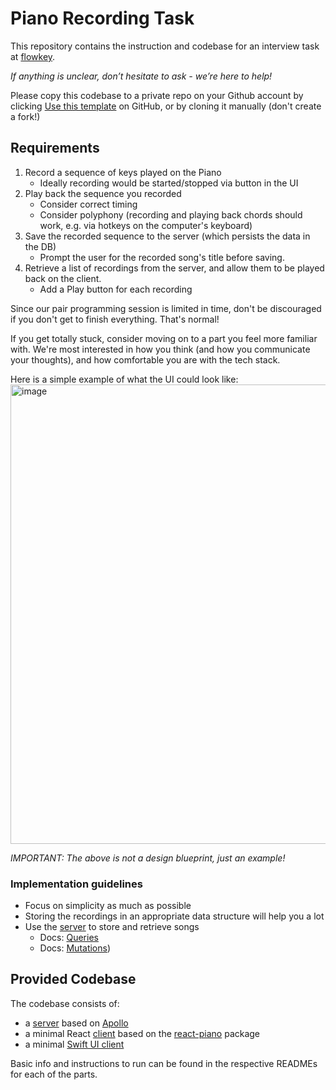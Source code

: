 # Piano Recording Task

This repository contains the instruction and codebase for an interview task at [flowkey](https://www.flowkey.com).

_If anything is unclear, don’t hesitate to ask - we’re here to help!_

Please copy this codebase to a private repo on your Github account by clicking [Use this template](https://docs.github.com/en/repositories/creating-and-managing-repositories/creating-a-repository-from-a-template) on GitHub, or by cloning it manually (don't create a fork!)


## Requirements

1. Record a sequence of keys played on the Piano
   - Ideally recording would be started/stopped via button in the UI
2. Play back the sequence you recorded
   - Consider correct timing
   - Consider polyphony (recording and playing back chords should work, e.g. via hotkeys on the computer's keyboard)
3. Save the recorded sequence to the server (which persists the data in the DB)
   - Prompt the user for the recorded song's title before saving.
4. Retrieve a list of recordings from the server, and allow them to be played back on the client.
   - Add a Play button for each recording

Since our pair programming session is limited in time, don't be discouraged if you don't get to finish everything. That's normal!

If you get totally stuck, consider moving on to a part you feel more familiar with. We're most interested in how you think (and how you communicate your thoughts), and how comfortable you are with the tech stack.

Here is a simple example of what the UI could look like:
<img width="735" alt="image" src="https://user-images.githubusercontent.com/10008938/61955349-1ce49b80-afbb-11e9-810d-108d27c25a2a.png">

_IMPORTANT: The above is not a design blueprint, just an example!_


### Implementation guidelines

- Focus on simplicity as much as possible
- Storing the recordings in an appropriate data structure will help you a lot
- Use the [server](server) to store and retrieve songs
   - Docs: [Queries](https://www.apollographql.com/docs/react/essentials/queries/)
   - Docs: [Mutations](https://www.apollographql.com/docs/react/essentials/mutations/))


## Provided Codebase

The codebase consists of:

- a [server](server/README.md) based on [Apollo](https://www.apollographql.com/)
- a minimal React [client](client/README.md) based on the [react-piano](https://github.com/kevinsqi/react-piano) package
- a minimal [Swift UI client](SwiftUI%20Piano%20Recording%20Task/README.md)

Basic info and instructions to run can be found in the respective READMEs for each of the parts.
